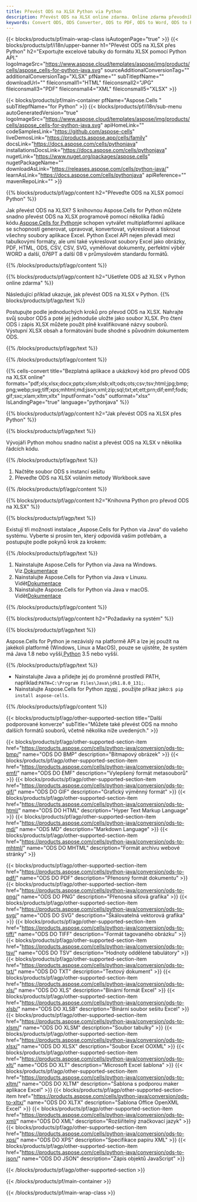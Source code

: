 ```yaml
---
title: Převést ODS na XLSX Python via Python
description: Převést ODS na XLSX online zdarma. Online zdarma převodník ODS na XLSX. Python ODS až XLSX. ODS až XLSX přes Python.
keywords: Convert ODS, ODS Converter, ODS to PDF, ODS to Word, ODS to PPT, ODS to Image
---
```

{{< blocks/products/pf/main-wrap-class isAutogenPage="true" >}}
{{< blocks/products/pf/i18n/upper-banner h1="Převést ODS na XLSX přes Python" h2="Exportujte excelové tabulky do formátu XLSX pomocí Python API." logoImageSrc="https://www.aspose.cloud/templates/aspose/img/products/cells/aspose_cells-for-python-java.svg" sourceAdditionalConversionTag="" additionalConversionTag="XLSX" pfName="" subTitlepfName="" downloadUrl="" fileiconsmall1="HTML" fileiconsmall2="JPG" fileiconsmall3="PDF" fileiconsmall4="XML" fileiconsmall5="XLSX" >}}

{{< blocks/products/pf/main-container pfName="Aspose.Cells " subTitlepfName="for Python" >}}
{{< blocks/products/pf/i18n/sub-menu autoGeneratedVersion="true" logoImageSrc="https://www.aspose.cloud/templates/aspose/img/products/cells/aspose_cells-for-python-java.svg" apiHomeLink="" codeSamplesLink="https://github.com/aspose-cells" liveDemosLink="https://products.aspose.app/cells/family" docsLink="https://docs.aspose.com/cells/pythonjava" installationsDocsLink="https://docs.aspose.com/cells/pythonjava" nugetLink="https://www.nuget.org/packages/aspose.cells" nugetPackageName="" downloadAsLink="https://releases.aspose.com/cells/python-java/" learnAsLink="https://docs.aspose.com/cells/pythonjava" apiReference="" mavenRepoLink="" >}}


{{% blocks/products/pf/agp/content h2="Převeďte ODS na XLSX pomocí Python" %}}

Jak převést ODS na XLSX? S knihovnou Aspose.Cells for Python můžete snadno převést ODS na XLSX programově pomocí několika řádků kódu.[Aspose.Cells for Python](https://pypi.org/project/aspose-cells)je schopen vytvářet multiplatformní aplikace se schopností generovat, upravovat, konvertovat, vykreslovat a tisknout všechny soubory aplikace Excel. Python Excel API nejen převádí mezi tabulkovými formáty, ale umí také vykreslovat soubory Excel jako obrázky, PDF, HTML, ODS, CSV, CSV, SVG, vyměňovat dokumenty, perfektní výběr WORD a další, 076PT a další 08 v průmyslovém standardu formátů.
 
{{% /blocks/products/pf/agp/content %}}

{{% blocks/products/pf/agp/content h2="Ušetřete ODS až XLSX v Python online zdarma" %}}

Následující příklad ukazuje, jak převést ODS na XLSX v Python.
{{% blocks/products/pf/agp/text %}}

Postupujte podle jednoduchých kroků pro převod ODS na XLSX. Nahrajte svůj soubor ODS a poté jej jednoduše uložte jako soubor XLSX. Pro čtení ODS i zápis XLSX můžete použít plně kvalifikované názvy souborů. Výstupní XLSX obsah a formátování bude shodné s původním dokumentem ODS.

{{% /blocks/products/pf/agp/text %}}

{{% /blocks/products/pf/agp/content %}}

{{% cells-convert title="Bezplatná aplikace a ukázkový kód pro převod ODS na XLSX online" formats="pdf;xls;xlsx;docx;pptx;xlsm;xlsb;xlt;ods;ots;csv;tsv;html;jpg;bmp;png;webp;svg;tiff;xps;mhtml;md;json;xml;zip;sql;txt;et;ett;prn;dif;emf;fods;gif;sxc;xlam;xltm;xltx" InputFormat="ods" outformat="xlsx" IsLandingPage="true" language="pythonjava" %}}

{{% blocks/products/pf/agp/content h2="Jak převést ODS na XLSX přes Python" %}}

{{% blocks/products/pf/agp/text %}}

 Vývojáři Python mohou snadno načíst a převést ODS na XLSX v několika řádcích kódu.

{{% /blocks/products/pf/agp/text %}}

1.  Načtěte soubor ODS s instancí sešitu
1.  Převeďte ODS na XLSX voláním metody Workbook.save

{{% /blocks/products/pf/agp/content %}}

{{% blocks/products/pf/agp/content h2="Knihovna Python pro převod ODS na XLSX" %}}

{{% blocks/products/pf/agp/text %}}

Existují tři možnosti instalace „Aspose.Cells for Python via Java“ do vašeho systému. Vyberte si prosím ten, který odpovídá vašim potřebám, a postupujte podle pokynů krok za krokem:

{{% /blocks/products/pf/agp/text %}}

1.  Nainstalujte Aspose.Cells for Python via Java na Windows. Viz.[Dokumentace](https://docs.aspose.com/cells/python-java/getting-started/#windows)
1.  Nainstalujte Aspose.Cells for Python via Java v Linuxu. Vidět[Dokumentace](https://docs.aspose.com/cells/python-java/getting-started/#linux)
1.  Nainstalujte Aspose.Cells for Python via Java v macOS. Vidět[Dokumentace](https://docs.aspose.com/cells/python-java/getting-started/#macos)

{{% /blocks/products/pf/agp/content %}}

{{% blocks/products/pf/agp/content h2="Požadavky na systém" %}}

{{% blocks/products/pf/agp/text %}}

 Aspose.Cells for Python je nezávislý na platformě API a lze jej použít na jakékoli platformě (Windows, Linux a MacOS), pouze se ujistěte, že systém má Java 1.8 nebo vyšší,[Python](https://www.python.org/downloads/) 3.5 nebo vyšší.
 
{{% /blocks/products/pf/agp/text %}}

-  Nainstalujte Java a přidejte jej do proměnné prostředí PATH, například:<code>PATH=C:\Program Files\Java\jdk1.8.0_131;</code>.
- Nainstalujte Aspose.Cells for Python z<a href="https://pypi.org/project/aspose-cells/">pypi</a> , použijte příkaz jako:<code>$ pip install aspose-cells</code>.

{{% /blocks/products/pf/agp/content %}}


{{< blocks/products/pf/agp/other-supported-section title="Další podporované konverze" subTitle="Můžete také převést ODS na mnoho dalších formátů souborů, včetně několika níže uvedených." >}}

{{< blocks/products/pf/agp/other-supported-section-item href="https://products.aspose.com/cells/python-java/conversion/ods-to-bmp/" name="ODS DO BMP" description="Bitmapový obrázek" >}}
{{< blocks/products/pf/agp/other-supported-section-item href="https://products.aspose.com/cells/python-java/conversion/ods-to-emf/" name="ODS DO EMF" description="Vylepšený formát metasouborů" >}}
{{< blocks/products/pf/agp/other-supported-section-item href="https://products.aspose.com/cells/python-java/conversion/ods-to-gif/" name="ODS DO GIF" description="Grafický výměnný formát" >}}
{{< blocks/products/pf/agp/other-supported-section-item href="https://products.aspose.com/cells/python-java/conversion/ods-to-html/" name="ODS DO HTML" description="Hyper Text Markup Language" >}}
{{< blocks/products/pf/agp/other-supported-section-item href="https://products.aspose.com/cells/python-java/conversion/ods-to-md/" name="ODS MD" description="Markdown Language" >}}
{{< blocks/products/pf/agp/other-supported-section-item href="https://products.aspose.com/cells/python-java/conversion/ods-to-mhtml/" name="ODS DO MHTML" description="Formát archivu webové stránky" >}}

{{< blocks/products/pf/agp/other-supported-section-item href="https://products.aspose.com/cells/python-java/conversion/ods-to-pdf/" name="ODS DO PDF" description="Přenosný formát dokumentu" >}}
{{< blocks/products/pf/agp/other-supported-section-item href="https://products.aspose.com/cells/python-java/conversion/ods-to-png/" name="ODS DO PNG" description="Přenosná síťová grafika" >}}
{{< blocks/products/pf/agp/other-supported-section-item href="https://products.aspose.com/cells/python-java/conversion/ods-to-svg/" name="ODS DO SVG" description="Škálovatelná vektorová grafika" >}}
{{< blocks/products/pf/agp/other-supported-section-item href="https://products.aspose.com/cells/python-java/conversion/ods-to-tiff/" name="ODS DO TIFF" description="Formát tagovaného obrázku" >}}
{{< blocks/products/pf/agp/other-supported-section-item href="https://products.aspose.com/cells/python-java/conversion/ods-to-tsv/" name="ODS DO TSV" description="Hodnoty oddělené tabulátory" >}}
{{< blocks/products/pf/agp/other-supported-section-item href="https://products.aspose.com/cells/python-java/conversion/ods-to-txt/" name="ODS DO TXT" description="Textový dokument" >}}
{{< blocks/products/pf/agp/other-supported-section-item href="https://products.aspose.com/cells/python-java/conversion/ods-to-xls/" name="ODS DO XLS" description="Binární formát Excel" >}}
{{< blocks/products/pf/agp/other-supported-section-item href="https://products.aspose.com/cells/python-java/conversion/ods-to-xlsb/" name="ODS DO XLSB" description="Binární soubor sešitu Excel" >}}
{{< blocks/products/pf/agp/other-supported-section-item href="https://products.aspose.com/cells/python-java/conversion/ods-to-xlsm/" name="ODS DO XLSM" description="Soubor tabulky" >}}
{{< blocks/products/pf/agp/other-supported-section-item href="https://products.aspose.com/cells/python-java/conversion/ods-to-xlsx/" name="ODS DO XLSX" description="Soubor Excel OOXML" >}}
{{< blocks/products/pf/agp/other-supported-section-item href="https://products.aspose.com/cells/python-java/conversion/ods-to-xlt/" name="ODS DO XLT" description="Microsoft Excel šablona" >}}
{{< blocks/products/pf/agp/other-supported-section-item href="https://products.aspose.com/cells/python-java/conversion/ods-to-xltm/" name="ODS DO XLTM" description="Šablona s podporou maker aplikace Excel" >}}
{{< blocks/products/pf/agp/other-supported-section-item href="https://products.aspose.com/cells/python-java/conversion/ods-to-xltx/" name="ODS DO XLTX" description="Šablona Office OpenXML Excel" >}}
{{< blocks/products/pf/agp/other-supported-section-item href="https://products.aspose.com/cells/python-java/conversion/ods-to-xml/" name="ODS DO XML" description="Rozšiřitelný značkovací jazyk" >}}
{{< blocks/products/pf/agp/other-supported-section-item href="https://products.aspose.com/cells/python-java/conversion/ods-to-xps/" name="ODS DO XPS" description="Specifikace papíru XML" >}}
{{< blocks/products/pf/agp/other-supported-section-item href="https://products.aspose.com/cells/python-java/conversion/ods-to-json/" name="ODS DO JSON" description="Zápis objektů JavaScript" >}}

{{< /blocks/products/pf/agp/other-supported-section >}}

{{< /blocks/products/pf/main-container >}}
    
{{< /blocks/products/pf/main-wrap-class >}}
